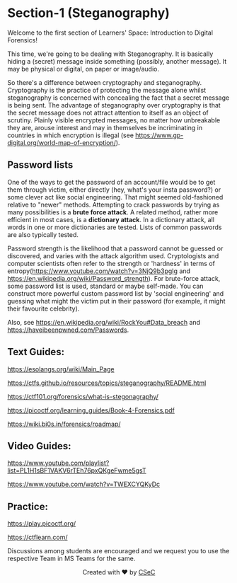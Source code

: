 # Section-1 (Steganography)
Welcome to the first section of Learners' Space: Introduction to Digital Forensics!

This time, we're going to be dealing with Steganography. It is basically hiding a (secret) message inside 
something (possibly, another message). It may be physical or digital, on paper or image/audio. 

So there's a difference between cryptography and steganography. Cryptography is the practice of protecting the message alone whilst steganography is concerned with concealing the fact that a secret message is being sent.
The advantage of steganography over cryptography is that the secret message does not attract attention to itself as an object of scrutiny. Plainly visible encrypted messages, no matter how unbreakable they are, arouse interest and may in themselves be incriminating in countries in which encryption is illegal (see https://www.gp-digital.org/world-map-of-encryption/).


## Password lists
One of the ways to get the password of an account/file would be to get them through victim, either directly (hey, what's your insta password?) or some clever act like social engineering. That might seemed old-fashioned relative
to "newer" methods. Attempting to crack passwords by trying as many possibilities is a **brute force attack**. A related method, rather more efficient in most cases, is a **dictionary attack**. In a dictionary attack, all words in one or more dictionaries are tested. Lists of common passwords are also typically tested.

Password strength is the likelihood that a password cannot be guessed or discovered, and varies with the attack algorithm used. Cryptologists and computer scientists often refer to the strength or 'hardness' in terms of entropy(https://www.youtube.com/watch?v=3NjQ9b3pgIg and https://en.wikipedia.org/wiki/Password_strength).
For brute-force attack, some password list is used, standard or maybe self-made. You can construct more powerful custom password list by 'social engineering' and guessing what might the victim put in their password (for example, it might their favourite celebrity).

Also, see https://en.wikipedia.org/wiki/RockYou#Data_breach and https://haveibeenpwned.com/Passwords.

## Text Guides:
https://esolangs.org/wiki/Main_Page

https://ctfs.github.io/resources/topics/steganography/README.html

https://ctf101.org/forensics/what-is-stegonagraphy/

https://picoctf.org/learning_guides/Book-4-Forensics.pdf

https://wiki.bi0s.in/forensics/roadmap/

## Video Guides:
https://www.youtube.com/playlist?list=PL1H1sBF1VAKV6rTEh76pxQKgeFwme5gsT

https://www.youtube.com/watch?v=TWEXCYQKyDc

## Practice:
https://play.picoctf.org/

https://ctflearn.com/

Discussions among students are encouraged and we request you to use the respective Team in MS Teams for the same.

<p align="center">
    Created with ❤️ by <a href="https://github.com/CSecIITB">CSeC</a>
</p>

